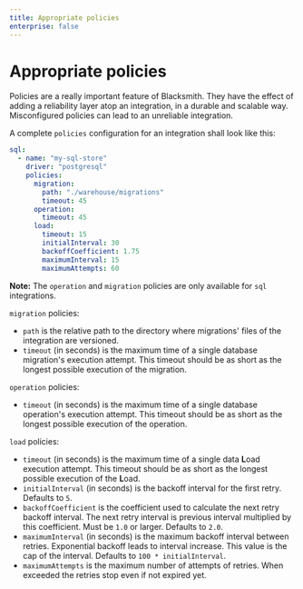 ```yaml
---
title: Appropriate policies
enterprise: false
---
```


# Appropriate policies

Policies are a really important feature of Blacksmith. They have the effect of
adding a reliability layer atop an integration, in a durable and scalable way.
Misconfigured policies can lead to an unreliable integration.

A complete `policies` configuration for an integration shall look like this:
```yml
sql:
  - name: "my-sql-store"
    driver: "postgresql"
    policies:
      migration:
        path: "./warehouse/migrations"
        timeout: 45
      operation:
        timeout: 45
      load:
        timeout: 15
        initialInterval: 30
        backoffCoefficient: 1.75
        maximumInterval: 15
        maximumAttempts: 60
```

**Note:** The `operation` and `migration` policies are only available for `sql`
integrations.

`migration` policies:
- `path` is the relative path to the directory where migrations' files of the
  integration are versioned.
- `timeout` (in seconds) is the maximum time of a single database migration's
  execution attempt. This timeout should be as short as the longest possible
  execution of the migration.

`operation` policies:
- `timeout` (in seconds) is the maximum time of a single database operation's
  execution attempt. This timeout should be as short as the longest possible
  execution of the operation.

`load` policies:
- `timeout` (in seconds) is the maximum time of a single data **L**oad execution
	attempt. This timeout should be as short as the longest possible execution
	of the **L**oad.
- `initialInterval` (in seconds) is the backoff interval for the first retry.
  Defaults to `5`.
- `backoffCoefficient` is the coefficient used to calculate the next retry
	backoff interval. The next retry interval is previous interval multiplied
	by this coefficient. Must be `1.0` or larger. Defaults to `2.0`.
- `maximumInterval` (in seconds) is the maximum backoff interval between retries.
  Exponential backoff leads to interval increase. This value is the cap of the
  interval. Defaults to `100 * initialInterval`.
- `maximumAttempts` is the maximum number of attempts of retries. When exceeded
  the retries stop even if not expired yet.
